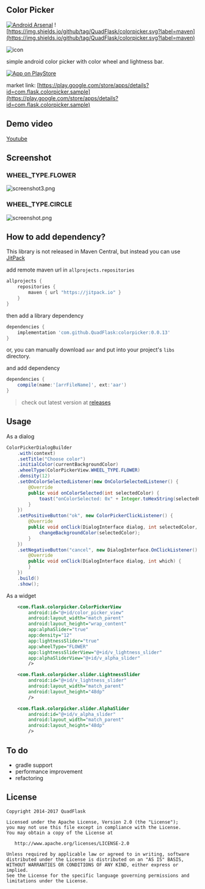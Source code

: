 Color Picker
-------------
[![Android Arsenal](https://img.shields.io/badge/Android%20Arsenal-Color%20Picker-brightgreen.svg?style=flat)](http://android-arsenal.com/details/1/1693)
![https://img.shields.io/github/tag/QuadFlask/colorpicker.svg?label=maven](https://img.shields.io/github/tag/QuadFlask/colorpicker.svg?label=maven)

![icon](https://github.com/QuadFlask/colorpicker/blob/master/app/src/main/res/drawable-xxxhdpi/ic_launcher.png)

simple android color picker with color wheel and lightness bar.

[![App on PlayStore](http://www.android.com/images/brand/android_app_on_play_logo_small.png)](https://play.google.com/store/apps/details?id=com.flask.colorpicker.sample)

market link: [https://play.google.com/store/apps/details?id=com.flask.colorpicker.sample](https://play.google.com/store/apps/details?id=com.flask.colorpicker.sample)

## Demo video

[Youtube](https://youtu.be/MwWi9X7eqNI)


## Screenshot

### WHEEL_TYPE.FLOWER
![screenshot3.png](https://github.com/QuadFlask/colorpicker/blob/master/screenshot/screenshot3.png)

### WHEEL_TYPE.CIRCLE
![screenshot.png](https://github.com/QuadFlask/colorpicker/blob/master/screenshot/screenshot.png)


## How to add dependency?

This library is not released in Maven Central, but instead you can use [JitPack](https://jitpack.io)

add remote maven url in `allprojects.repositories`

```groovy
allprojects {
	repositories {
		maven { url "https://jitpack.io" }
	}
}
```

then add a library dependency

```groovy
dependencies {
	implementation 'com.github.QuadFlask:colorpicker:0.0.13'
}
```

or, you can manually download `aar` and put into your project's `libs` directory.

and add dependency

```groovy
dependencies {
	compile(name:'[arrFileName]', ext:'aar')
}
```

> check out latest version at [releases](https://github.com/QuadFlask/colorpicker/releases)

## Usage
As a dialog
```java
ColorPickerDialogBuilder
	.with(context)
	.setTitle("Choose color")
	.initialColor(currentBackgroundColor)
	.wheelType(ColorPickerView.WHEEL_TYPE.FLOWER)
	.density(12)
	.setOnColorSelectedListener(new OnColorSelectedListener() {
		@Override
		public void onColorSelected(int selectedColor) {
			toast("onColorSelected: 0x" + Integer.toHexString(selectedColor));
		}
	})
	.setPositiveButton("ok", new ColorPickerClickListener() {
		@Override
		public void onClick(DialogInterface dialog, int selectedColor, Integer[] allColors) {
			changeBackgroundColor(selectedColor);
		}
	})
	.setNegativeButton("cancel", new DialogInterface.OnClickListener() {
		@Override
		public void onClick(DialogInterface dialog, int which) {
		}
	})
	.build()
	.show();
```
As a widget
```xml
	<com.flask.colorpicker.ColorPickerView
		android:id="@+id/color_picker_view"
		android:layout_width="match_parent"
		android:layout_height="wrap_content"
		app:alphaSlider="true"
		app:density="12"
		app:lightnessSlider="true"
		app:wheelType="FLOWER"
		app:lightnessSliderView="@+id/v_lightness_slider"
	    app:alphaSliderView="@+id/v_alpha_slider"
		/>

	<com.flask.colorpicker.slider.LightnessSlider
		android:id="@+id/v_lightness_slider"
		android:layout_width="match_parent"
		android:layout_height="48dp"
		/>

	<com.flask.colorpicker.slider.AlphaSlider
		android:id="@+id/v_alpha_slider"
		android:layout_width="match_parent"
		android:layout_height="48dp"
		/>
```


## To do

* gradle support
* performance improvement
* refactoring


## License

```
Copyright 2014-2017 QuadFlask

Licensed under the Apache License, Version 2.0 (the "License");
you may not use this file except in compliance with the License.
You may obtain a copy of the License at

   http://www.apache.org/licenses/LICENSE-2.0

Unless required by applicable law or agreed to in writing, software
distributed under the License is distributed on an "AS IS" BASIS,
WITHOUT WARRANTIES OR CONDITIONS OF ANY KIND, either express or implied.
See the License for the specific language governing permissions and
limitations under the License.
```
